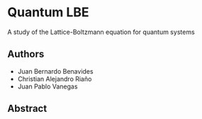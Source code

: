 # Quantum LBE

A study of the Lattice-Boltzmann equation for quantum systems

## Authors 
* Juan Bernardo Benavides
* Christian Alejandro Riaño
* Juan Pablo Vanegas

## Abstract



